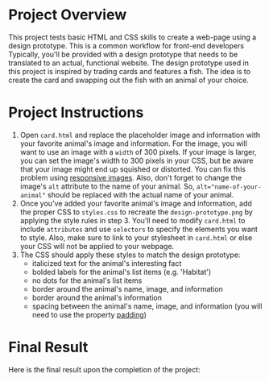 # Project Overview
This project tests basic HTML and CSS skills to create a web-page using a design prototype.
This is a common workflow for front-end developers Typically, you'll be provided with a 
design prototype that needs to be translated to an actual, functional website. The design
prototype used in this project is inspired by trading cards and features a fish. The idea 
is to create the card and swapping out the fish with an animal of your choice. 
# Project Instructions
1.  Open `card.html` and replace the placeholder image and information with your favorite animal's image and information. For the image, you will want to use an image with a `width` of 300 pixels. If your image is larger, you can set the image's width to 300 pixels in your CSS, but be aware that your image might end up squished or distorted. You can fix this problem using [responsive images](https://www.udacity.com/course/responsive-images--ud882). Also, don't forget to change the image's `alt` attribute to the name of your animal. So, `alt="name-of-your-animal"` should be replaced with the actual name of your animal.
2.  Once you've added your favorite animal's image and information, add the proper CSS to `styles.css` to recreate the `design-prototype.png` by applying the style rules in step 3\. You’ll need to modify `card.html` to include `attributes` and use `selectors` to specify the elements you want to style. Also, make sure to link to your stylesheet in `card.html` or else your CSS will not be applied to your webpage.
3.  The CSS should apply these styles to match the design prototype:
    *   italicized text for the animal's interesting fact
    *   bolded labels for the animal's list items (e.g. 'Habitat')
    *   no dots for the animal's list items
    *   border around the animal's name, image, and information
    *   border around the animal's information
    *   spacing between the animal's name, image, and information (you will need to use the property [padding](https://developer.mozilla.org/en-US/docs/Web/CSS/padding))
# Final Result
Here is the final result upon the completion of the project: 
